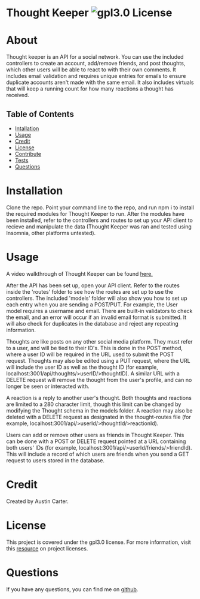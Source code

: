 # Thought Keeper ![gpl3.0 License](https://img.shields.io/badge/license-gpl3.0-blue)

  # About
  Thought keeper is an API for a social network. You can use the included controllers to create an account, add/remove friends, and post thoughts, which other users will be able to react to with their own comments. It includes email validation and requires unique entries for emails to ensure duplicate accounts aren't made with the same email. It also includes virtuals that will keep a running count for how many reactions a thought has received. 
  
  ## Table of Contents
  - [Intallation](#installation)
  - [Usage](#usage)
  - [Credit](#credit)
  - [License](#license)
  - [Contribute](#contribute)
  - [Tests](#test)
  - [Questions](#test)

  # Installation
  Clone the repo. Point your command line to the repo, and run npm i to install the required modules for Thought Keeper to run. After the modules have been installed, refer to the controllers and routes to set up your API client to recieve and manipulate the data (Thought Keeper was ran and tested using Insomnia, other platforms untested). 

  # Usage

  A video walkthrough of Thought Keeper can be found [here.](https://drive.google.com/file/d/1c7XB0aezkB8-RoAyW78cTou-HowU-kOV/view?usp=sharing)

  After the API has been set up, open your API client. Refer to the routes inside the 'routes' folder to see how the routes are set up to use the controllers. The included 'models' folder will also show you how to set up each entry when you are sending a POST/PUT. For example, the User model requires a username and email. There are built-in validators to check the email, and an error will occur if an invalid email format is submitted. It will also check for duplicates in the database and reject any repeating information. 

  Thoughts are like posts on any other social media platform. They must refer to a user, and will be tied to their ID's. This is done in the POST method, where a user ID will be required in the URL used to submit the POST request. Thoughts may also be edited using a PUT request, where the URL will include the user ID as well as the thought ID (for example, localhost:3001/api/thoughts/>userID/>thoughtID). A similar URL with a DELETE request will remove the thought from the user's profile, and can no longer be seen or interacted with. 

  A reaction is a reply to another user's thought. Both thoughts and reactions are limited to a 280 character limit, though this limit can be changed by modifying the Thought schema in the models folder. A reaction may also be deleted with a DELETE request as designated in the thought-routes file (for example, localhost:3001/api/>userId/>thoughtId/>reactionId). 

  Users can add or remove other users as friends in Thought Keeper. This can be done with a POST or DELETE request pointed at a URL containing both users' IDs (for example, localhost:3001/api/>userId/friends/>friendId). This will include a record of which users are friends when you send a GET request to users stored in the database.

  # Credit
  Created by Austin Carter. 

  # License
  This project is covered under the gpl3.0 license. For more information, visit this [resource](https://choosealicense.com/licenses/) on project licenses.


  # Questions
  If you have any questions, you can find me on [github](https://github.com/auscarter17).
  

